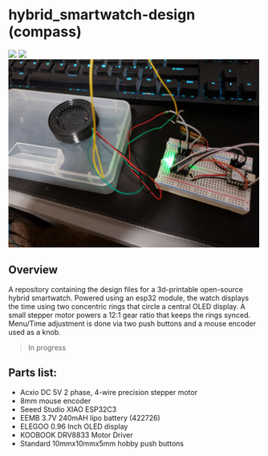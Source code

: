 # hybrid_smartwatch-design (compass)

<img src="https://github.com/boouung/hybridsw-design/blob/main/images/breakdown.png" width="300" /> <img src="https://github.com/boouung/hybridsw-design/blob/main/images/coin.jpg" width="300" />
<img src="https://github.com/boouung/hybrid_smartwatch-design/blob/main/images/geartest-setup.jpg" width="500" />

## Overview
A repository containing the design files for a 3d-printable open-source hybrid smartwatch. 
Powered using an esp32 module, the watch displays the time using two concentric rings that circle a central OLED display. A small stepper motor powers a 12:1 gear ratio that keeps the rings synced. Menu/Time adjustment is done via two push buttons and a mouse encoder used as a knob.
> In progress
## Parts list:
- Acxio DC 5V 2 phase, 4-wire precision stepper motor
- 8mm mouse encoder
- Seeed Studio XIAO ESP32C3
- EEMB 3.7V 240mAH lipo battery (422726)
- ELEGOO 0.96 Inch OLED display
- KOOBOOK DRV8833 Motor Driver
- Standard 10mmx10mmx5mm hobby push buttons

